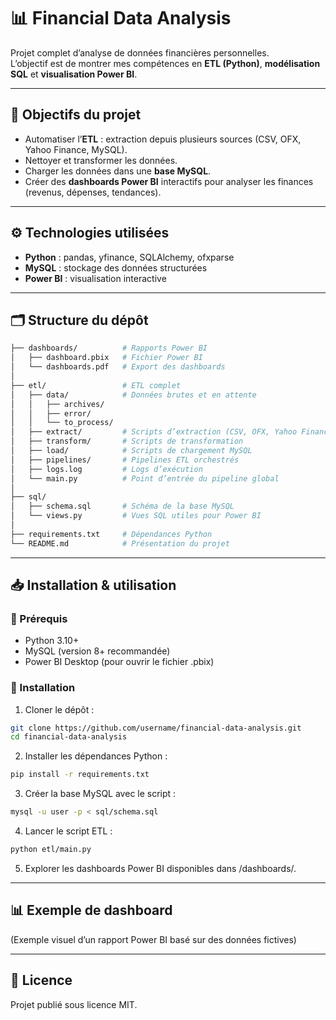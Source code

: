 # 📊 Financial Data Analysis  

Projet complet d’analyse de données financières personnelles.  
L’objectif est de montrer mes compétences en **ETL (Python)**, **modélisation SQL** et **visualisation Power BI**.  

---

## 🚀 Objectifs du projet
- Automatiser l’**ETL** : extraction depuis plusieurs sources (CSV, OFX, Yahoo Finance, MySQL).  
- Nettoyer et transformer les données.  
- Charger les données dans une **base MySQL**.  
- Créer des **dashboards Power BI** interactifs pour analyser les finances (revenus, dépenses, tendances).  

---

## ⚙️ Technologies utilisées
- **Python** : pandas, yfinance, SQLAlchemy, ofxparse  
- **MySQL** : stockage des données structurées  
- **Power BI** : visualisation interactive  

---

## 🗂️ Structure du dépôt
```bash
├── dashboards/          # Rapports Power BI
│   ├── dashboard.pbix   # Fichier Power BI
│   └── dashboards.pdf   # Export des dashboards
│
├── etl/                 # ETL complet
│   ├── data/            # Données brutes et en attente
│   │   ├── archives/
│   │   ├── error/
│   │   └── to_process/
│   ├── extract/         # Scripts d’extraction (CSV, OFX, Yahoo Finance, MySQL)
│   ├── transform/       # Scripts de transformation
│   ├── load/            # Scripts de chargement MySQL
│   ├── pipelines/       # Pipelines ETL orchestrés
│   ├── logs.log         # Logs d’exécution
│   └── main.py          # Point d’entrée du pipeline global
│
├── sql/
│   ├── schema.sql       # Schéma de la base MySQL
│   └── views.py         # Vues SQL utiles pour Power BI
│
├── requirements.txt     # Dépendances Python
└── README.md            # Présentation du projet
```

---

## 📥 Installation & utilisation

### 🔧 Prérequis
- Python 3.10+
- MySQL (version 8+ recommandée)
- Power BI Desktop (pour ouvrir le fichier .pbix)

### 🔽 Installation

1. Cloner le dépôt :

```bash
git clone https://github.com/username/financial-data-analysis.git
cd financial-data-analysis
```

2. Installer les dépendances Python :
```bash
pip install -r requirements.txt
```

3. Créer la base MySQL avec le script :
```bash
mysql -u user -p < sql/schema.sql
```

4. Lancer le script ETL :
```bash
python etl/main.py
```

5. Explorer les dashboards Power BI disponibles dans /dashboards/.

---

## 📊 Exemple de dashboard


(Exemple visuel d’un rapport Power BI basé sur des données fictives)

---

## 📄 Licence

Projet publié sous licence MIT.
